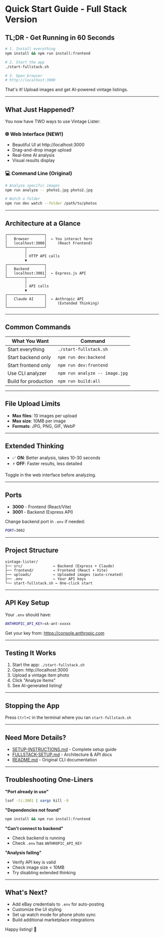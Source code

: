 # Quick Start Guide - Full Stack Version

## TL;DR - Get Running in 60 Seconds

```bash
# 1. Install everything
npm install && npm run install:frontend

# 2. Start the app
./start-fullstack.sh

# 3. Open browser
# http://localhost:3000
```

That's it! Upload images and get AI-powered vintage listings.

---

## What Just Happened?

You now have TWO ways to use Vintage Lister:

### 🌐 Web Interface (NEW!)
- Beautiful UI at http://localhost:3000
- Drag-and-drop image upload
- Real-time AI analysis
- Visual results display

### 💻 Command Line (Original)
```bash
# Analyze specific images
npm run analyze -- photo1.jpg photo2.jpg

# Watch a folder
npm run dev watch --folder /path/to/photos
```

---

## Architecture at a Glance

```
┌─────────────────┐
│   Browser       │  ← You interact here
│   localhost:3000│     (React Frontend)
└────────┬────────┘
         │
         │ HTTP API calls
         ▼
┌─────────────────┐
│   Backend       │
│   localhost:3001│  ← Express.js API
└────────┬────────┘
         │
         │ API calls
         ▼
┌─────────────────┐
│   Claude AI     │  ← Anthropic API
│                 │     (Extended Thinking)
└─────────────────┘
```

---

## Common Commands

| What You Want | Command |
|---------------|---------|
| Start everything | `./start-fullstack.sh` |
| Start backend only | `npm run dev:backend` |
| Start frontend only | `npm run dev:frontend` |
| Use CLI analyzer | `npm run analyze -- image.jpg` |
| Build for production | `npm run build:all` |

---

## File Upload Limits

- **Max files**: 10 images per upload
- **Max size**: 10MB per image
- **Formats**: JPG, PNG, GIF, WebP

---

## Extended Thinking

- ✅ **ON**: Better analysis, takes 10-30 seconds
- ⚡ **OFF**: Faster results, less detailed

Toggle in the web interface before analyzing.

---

## Ports

- **3000** - Frontend (React/Vite)
- **3001** - Backend (Express API)

Change backend port in `.env` if needed:
```bash
PORT=3002
```

---

## Project Structure

```
vintage-lister/
├── src/              ← Backend (Express + Claude)
├── frontend/         ← Frontend (React + Vite)
├── uploads/          ← Uploaded images (auto-created)
├── .env              ← Your API keys
└── start-fullstack.sh ← One-click start
```

---

## API Key Setup

Your `.env` should have:
```bash
ANTHROPIC_API_KEY=sk-ant-xxxxx
```

Get your key from: https://console.anthropic.com

---

## Testing It Works

1. Start the app: `./start-fullstack.sh`
2. Open: http://localhost:3000
3. Upload a vintage item photo
4. Click "Analyze Items"
5. See AI-generated listing!

---

## Stopping the App

Press `Ctrl+C` in the terminal where you ran `start-fullstack.sh`

---

## Need More Details?

- [SETUP-INSTRUCTIONS.md](SETUP-INSTRUCTIONS.md) - Complete setup guide
- [FULLSTACK-SETUP.md](FULLSTACK-SETUP.md) - Architecture & API docs
- [README.md](README.md) - Original CLI documentation

---

## Troubleshooting One-Liners

**"Port already in use"**
```bash
lsof -ti:3001 | xargs kill -9
```

**"Dependencies not found"**
```bash
npm install && npm run install:frontend
```

**"Can't connect to backend"**
- Check backend is running
- Check `.env` has `ANTHROPIC_API_KEY`

**"Analysis failing"**
- Verify API key is valid
- Check image size < 10MB
- Try disabling extended thinking

---

## What's Next?

- Add eBay credentials to `.env` for auto-posting
- Customize the UI styling
- Set up watch mode for phone photo sync
- Build additional marketplace integrations

Happy listing! 🎨
